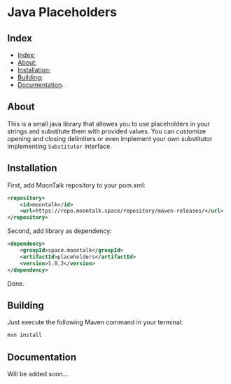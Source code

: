 # Java Placeholders

## Index

- [Index](#index);
- [About](#about);
- [Installation](#installation);
- [Building](#building);
- [Documentation](#documentation).

## About

This is a small java library that allowes you to use placeholders in your strings
and substitute them with provided values. You can customize opening and closing 
delimiters or even implement your own substitutor implementing `Substitutor` interface.

## Installation

First, add MoonTalk repository to your pom.xml:

```xml
<repository>
    <id>moontalk</id>
    <url>https://repo.moontalk.space/repository/maven-releases/</url>
</repository>
```

Second, add library as dependency:

```xml
<dependency>
    <groupId>space.moontalk</groupId>
    <artifactId>placeholders</artifactId>
    <version>1.0.2</version>
</dependency>
```

Done.

## Building

Just execute the following Maven command in your terminal:

```bash
mvn install
```

## Documentation

Will be added soon...
